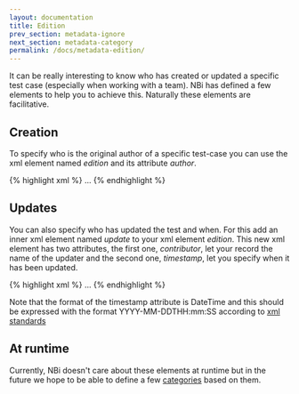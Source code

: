 ```yaml
---
layout: documentation
title: Edition
prev_section: metadata-ignore
next_section: metadata-category
permalink: /docs/metadata-edition/
---
```

It can be really interesting to know who has created or updated a specific test case (especially when working with a team). NBi has defined a few elements to help you to achieve this. Naturally these elements are facilitative.

## Creation

To specify who is the original author of a specific test-case you can use the xml element named *edition* and its attribute *author*.

{% highlight xml %}
<test name="test's name" uid="0001">
  <edition author="Cédric L. Charlier"/>
  <system-under-test>
    ...
  </system-under-test>
  <assert>
    <exists/>
  </assert>
</test>
{% endhighlight %}

## Updates

You can also specify who has updated the test and when. For this add an inner xml element named *update* to your xml element *edition*. This new xml element has two attributes, the first one, *contributor*, let your record the name of the updater and the second one, *timestamp*, let you specify when it has been updated.

{% highlight xml %}
<test name="test's name" uid="0001">
  <edition author="Cédric L. Charlier">
    <update contributor="Your co-worker" timestamp="2012-10-16T09:55:00"/>
    <update contributor="Cédric L. Charlier" timestamp="2013-02-16T17:11:16"/>
  </edition>
  <system-under-test>
    ...
  </system-under-test>
  <assert>
    <exists/>
  </assert>
</test>
{% endhighlight %}

Note that the format of the timestamp attribute is DateTime and this should be expressed with the format YYYY-MM-DDTHH:mm:SS according to [xml  standards](http://www.w3schools.com/schema/schema_dtypes_date.asp)

## At runtime

Currently, NBi doesn't care about these elements at runtime but in the future we hope to be able to define a few [categories](/docs/metadata-category/) based on them.

